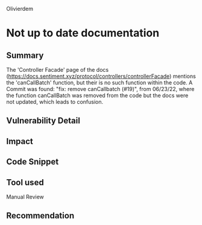 Olivierdem
# Not up to date documentation

## Summary
The 'Controller Facade' page of the docs (https://docs.sentiment.xyz/protocol/controllers/controllerFacade) mentions the
'canCallBatch' function, but their is no such function within the code.
 A Commit was found: "fix: remove canCallbatch (#19)", from 06/23/22, where the function canCallBatch was removed from the code but the docs were not updated, which leads to confusion.

## Vulnerability Detail

## Impact

## Code Snippet

## Tool used

Manual Review

## Recommendation
